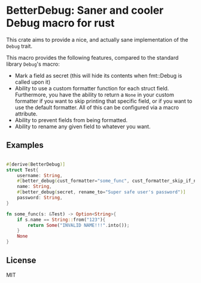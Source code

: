 # BetterDebug: Saner and cooler Debug macro for rust

This crate aims to provide a nice, and actually sane implementation of the `Debug`
trait.

This macro provides the following features, compared to the standard library `Debug`'s macro:

- Mark a field as secret (this will hide its contents when fmt::Debug is called upon it)
- Ability to use a custom formatter function for each struct field. Furthermore, you have the ability to return a `None` in your custom formatter if you want to skip printing that specific field, or if you want to use the default formatter. All of this can be configured via a macro attribute.
- Ability to prevent fields from being formatted. 
- Ability to rename any given field to whatever you want. 

## Examples

```rust

#[derive(BetterDebug)]
struct Test{
    username: String,
    #[better_debug(cust_formatter="some_func", cust_formatter_skip_if_none)]
    name: String,
    #[better_debug(secret, rename_to="Super safe user's password")]
    password: String,
}

fn some_func(s: &Test) -> Option<String>{
    if s.name == String::from("123"){
        return Some("INVALID NAME!!!".into());
    }
    None
}
```


## License

MIT
